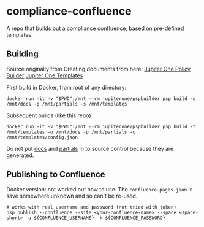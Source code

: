 # compliance-confluence
A repo that builds out a compliance confluence, based on pre-defined templates.

## Building
Source originally from 
Creating documents from here:
[Jupiter One Policy Builder](https://github.com/JupiterOne/security-policy-builder)
[Jupiter One Templates](https://github.com/JupiterOne/security-policy-templates)

First build in Docker, from root of any directory:
```shell
docker run -it -v "$PWD":/mnt --rm jupiterone/pspbuilder psp build -o /mnt/docs -p /mnt/partials -s /mnt/templates
```
Subsequent builds (like this repo)

```shell
docker run -it -v "$PWD":/mnt --rm jupiterone/pspbuilder psp build -t /mnt/templates -o /mnt/docs -p /mnt/partials -c /mnt/templates/config.json
```

Do not put [docs](./docs) and [partials](./partials) in to source control because they are generated.

## Publishing to Confluence

Docker version: not worked out how to use. The `confluence-pages.json` is save somewhere unknown and so can't be re-used.

```shell
# works with real username and password (not tried with token)
psp publish --confluence --site <your-confluence-name> --space <space-short> -u ${CONFLUENCE_USERNAME} -k ${CONFLUENCE_PASSWORD}
```

